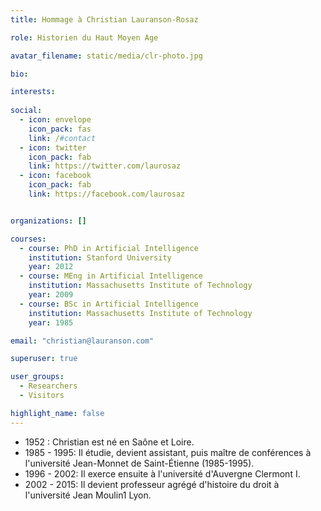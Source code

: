 ```yaml
---
title: Hommage à Christian Lauranson-Rosaz

role: Historien du Haut Moyen Age

avatar_filename: static/media/clr-photo.jpg

bio:

interests: 
  
social:
  - icon: envelope
    icon_pack: fas
    link: /#contact
  - icon: twitter
    icon_pack: fab
    link: https://twitter.com/laurosaz
  - icon: facebook
    icon_pack: fab
    link: https://facebook.com/laurosaz


organizations: []

courses:
  - course: PhD in Artificial Intelligence
    institution: Stanford University
    year: 2012
  - course: MEng in Artificial Intelligence
    institution: Massachusetts Institute of Technology
    year: 2009
  - course: BSc in Artificial Intelligence
    institution: Massachusetts Institute of Technology
    year: 1985

email: "christian@lauranson.com"

superuser: true

user_groups:
  - Researchers
  - Visitors

highlight_name: false
---
```


- 1952 : Christian est né en Saône et Loire.
- 1985 - 1995: Il étudie, devient assistant, puis maître de conférences à l'université Jean-Monnet de Saint-Étienne (1985-1995).
- 1996 - 2002: Il exerce ensuite à l'université d'Auvergne Clermont I.
- 2002 - 2015: Il devient professeur agrégé d'histoire du droit à l'université Jean Moulin1 Lyon.
